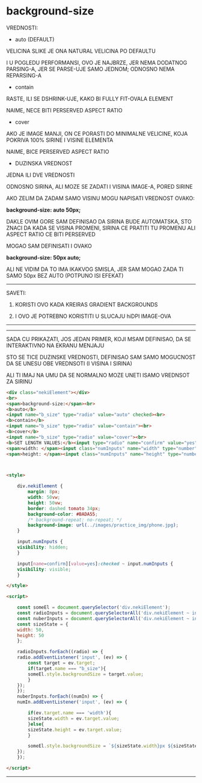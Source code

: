 # background-size

VREDNOSTI:

- auto (DEFAULT)

VELICINA SLIKE JE ONA NATURAL VELICINA PO DEFAULTU

I U POGLEDU PERFORMANSI, OVO JE NAJBRZE, JER NEMA DODATNOG PARSING-A, JER SE PARSE-UJE SAMO JEDNOM; ODNOSNO NEMA REPARSING-A

- contain

RASTE, ILI SE DSHRINK-UJE, KAKO BI FULLY FIT-OVALA ELEMENT

NAIME, NECE BITI PERSERVED ASPECT RATIO

- cover

AKO JE IMAGE MANJI, ON CE PORASTI DO MINIMALNE VELICINE, KOJA POKRIVA 100% SIRINE I VISINE ELEMENTA

NAIME, BICE PERSERVED ASPECT RATIO

- DUZINSKA VREDNOST

JEDNA ILI DVE VREDNOSTI

ODNOSNO SIRINA, ALI MOZE SE ZADATI I VISINA IMAGE-A, PORED SIRINE

AKO ZELIM DA ZADAM SAMO VISINU MOGU NAPISATI VREDNOST OVAKO:

**background-size: auto 50px;**

DAKLE OVIM GORE SAM DEFINISAO DA SIRINA BUDE AUTOMATSKA, STO ZNACI DA KADA SE VISINA PROMENI, SIRINA CE PRATITI TU PROMENU ALI ASPECT RATIO CE BITI PERSERVED

MOGAO SAM DEFINISATI I OVAKO

**background-size: 50px auto;**

ALI NE VIDIM DA TO IMA IKAKVOG SMISLA, JER SAM MOGAO ZADA TI SAMO 50px BEZ AUTO (POTPUNO ISI EFEKAT)

****

SAVETI:

1. KORISTI OVO KADA KREIRAS GRADIENT BACKGROUNDS

1. I OVO JE POTREBNO KORISTITI U SLUCAJU hiDPI IMAGE-OVA

****

****

SADA CU PRIKAZATI, JOS JEDAN PRIMER, KOJI MSAM DEFINISAO, DA SE INTERAKTIVNO NA EKRANU MENJAJU

STO SE TICE DUZINSKE VREDNOSTI, DEFINISAO SAM SAMO MOGUCNOST DA SE UNESU OBE VREDNSOTI (I VISINA I SIRINA)

ALI TI IMAJ NA UMU DA SE NORMALNO MOZE UNETI ISAMO VREDNSOT ZA SIRINU

```HTML
<div class="nekiElement"></div>
<br>
<span>background-size:</span><br>
<b>auto</b>
<input name="b_size" type="radio" value="auto" checked><br>
<b>contain</b>
<input name="b_size" type="radio" value="contain"><br>
<b>cover</b>
<input name="b_size" type="radio" value="cover"><br>
<b>SET LENGTH VALUES:</b><input type="radio" name="confirm" value="yes"><span>yes </span><b>//</b><input type="radio" name="confirm" value="no" checked><spasn>no</spasn><br>
<span>width: </span><input class="numInputs" name="width" type="number"><em>px</em><b>///////////</b>  
<span>height: </span><input class="numInputs" name="height" type="number"><em>px</em> <b>(SET BOTH VALUES)</b>



<style>

    div.nekiElement {
        margin: 8px;
        width: 50vw;
        height: 50vw;
        border: dashed tomato 34px;
        background-color: #BADA55;
        /* background-repeat: no-repeat; */
        background-image: url(../images/practice_img/phone.jpg);
    }

    input.numInputs {
    visibility: hidden;
    }

    input[name=confirm][value=yes]:checked ~ input.numInputs {
    visibility: visible;
    }

</style>

<script>

    const someEl = document.querySelector('div.nekiElement');
    const radioInputs = document.querySelectorAll('div.nekiElement ~ input[name=b_size]');
    const nuberInputs = document.querySelectorAll('div.nekiElement ~ input.numInputs');
    const sizeState = {
    width: 50,
    height: 50
    };

    radioInputs.forEach((radio) => {
    radio.addEventListener('input', (ev) => {
        const target = ev.target;
        if(target.name === "b_size"){
        someEl.style.backgroundSize = target.value;
        }
    });
    });
    nuberInputs.forEach((numIn) => {
    numIn.addEventListener('input', (ev) => {

        if(ev.target.name === 'width'){
        sizeState.width = ev.target.value;
        }else{
        sizeState.height = ev.target.value;
        }

        someEl.style.backgroundSize = `${sizeState.width}px ${sizeState.height}px`
    });
    });

</script>
```

****